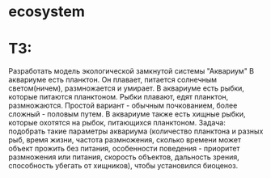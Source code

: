 # ecosystem
# ТЗ:
Разработать модель экологической замкнутой системы "Аквариум" В аквариуме есть планктон. Он плавает, питается солнечным светом(ничем), размножается и умирает. В аквариуме есть рыбки, которые питаются планктоном. Рыбки плавают, едят планктон, размножаются. Простой вариант - обычным почкованием, более сложный - половым путем. В аквариуме также есть хищные рыбки, которые охотятся на рыбок, питающихся планктоном. Задача: подобрать такие параметры аквариума (количество планктона и разных рыб, время жизни, частота размножения, сколько времени может объект прожить без питания, особенности поведения - приоритет размножения или питания, скорость объектов, дальность зрения, способность убегать от хищников), чтобы установился биоценоз.
